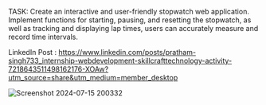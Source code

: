 TASK:
Create an interactive and user-friendly stopwatch web application.
Implement functions for starting, pausing, and resetting the stopwatch, as well as tracking and displaying lap times, users can accurately measure and record time intervals.

LinkedIn Post : https://www.linkedin.com/posts/pratham-singh733_internship-webdevelopment-skillcrafttechnology-activity-7218643511498162176-XOAw?utm_source=share&utm_medium=member_desktop


![Screenshot 2024-07-15 200332](https://github.com/user-attachments/assets/55d27bb0-0f60-42fa-aac9-3fae4790df0e)

